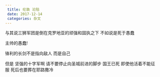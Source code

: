 ```yaml
---
 title: 伦敦 沦陷
 date: 2017-12-14
 categories: 杂文
---
```


与其说三狮军团是倒在克罗地亚的顽强和固执之下
不如说是死于愚蠢

主帅的愚蠢!

锋利的长剑不是指向敌人
而是自己

但是
坚强的十字军啊
请不要停止向圣城前进的脚步
国王已死
即使他活着不能征服
死后也要葬在耶路撒冷

